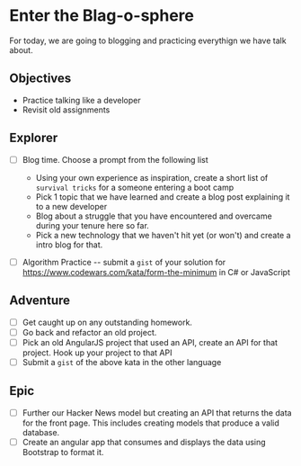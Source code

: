 # Enter the Blag-o-sphere

For today, we are going to blogging and practicing everythign we have talk about. 


## Objectives
- Practice talking like a developer
- Revisit old assignments


## Explorer
- [ ] Blog time. Choose a prompt from the following list
    - Using your own experience as inspiration, create a short list of `survival tricks` for a someone entering a boot camp 
    - Pick 1 topic that we have learned and create a blog post explaining it to a new developer
    - Blog about a struggle that you have encountered and overcame during your tenure here so far. 
    - Pick a new technology that we haven't hit yet (or won't) and create a intro blog for that. 

- [ ] Algorithm Practice -- submit a `gist` of your solution for https://www.codewars.com/kata/form-the-minimum in C# or JavaScript

## Adventure
- [ ] Get caught up on any outstanding homework. 
- [ ] Go back and refactor an old project. 
- [ ] Pick an old AngularJS project that used an API, create an API for that project. Hook up your project to that API
- [ ] Submit a `gist` of the above kata in the other language 

## Epic
- [ ] Further our Hacker News model but creating an API that returns the data for the front page. This includes creating models that produce a valid database. 
- [ ] Create an angular app that consumes and displays the data using Bootstrap to format it. 